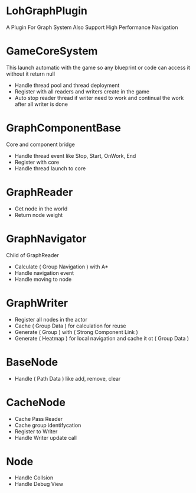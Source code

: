 # LohGraphPlugin
A Plugin For Graph System Also Support High Performance Navigation

# GameCoreSystem
This launch automatic with the game so any blueprint or code can access it without it return null
- Handle thread pool and thread deployment
- Register with all readers and writers create in the game
- Auto stop reader thread if writer need to work and continual the work after all writer is done

# GraphComponentBase
Core and component bridge
- Handle thread event like Stop, Start, OnWork, End
- Register with core
- Handle thread launch to core

# GraphReader
- Get node in the world
- Return node weight

# GraphNavigator
Child of GraphReader
- Calculate ( Group Navigation ) with A*
- Handle navigation event
- Handle moving to node

# GraphWriter
- Register all nodes in the actor
- Cache ( Group Data ) for calculation for reuse
- Generate ( Group ) with ( Strong Component Link )
- Generate ( Heatmap ) for local navigation and cache it ot ( Group Data )

# BaseNode
- Handle ( Path Data ) like add, remove, clear

# CacheNode
- Cache Pass Reader 
- Cache group identifycation
- Register to Writer
- Handle Writer update call

# Node
- Handle Collsion
- Handle Debug View